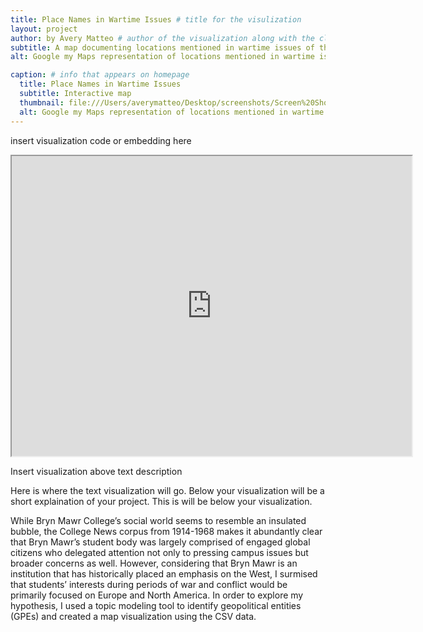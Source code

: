 ```yaml
---
title: Place Names in Wartime Issues # title for the visulization
layout: project
author: by Avery Matteo # author of the visualization along with the class year 
subtitle: A map documenting locations mentioned in wartime issues of the College News corpus
alt: Google my Maps representation of locations mentioned in wartime issues

caption: # info that appears on homepage
  title: Place Names in Wartime Issues
  subtitle: Interactive map
  thumbnail: file:///Users/averymatteo/Desktop/screenshots/Screen%20Shot%202021-07-21%20at%202.14.17%20PM.png # screenshot for your visualization. 
  alt: Google my Maps representation of locations mentioned in wartime issues
---
```


insert visualization code or embedding here 
<iframe src="https://www.google.com/maps/d/u/0/embed?mid=1Ep4CjIcVGGvyQXFljUXzaUUpYhjsi-iI" width="640" height="480"></iframe>

Insert visualization above text description

Here is where the text visualization will go. Below your visualization will be a short explaination of your project. This is will be below your visualization. 

While Bryn Mawr College’s social world seems to resemble an insulated bubble, the College News corpus from 1914-1968 makes it abundantly clear that Bryn Mawr’s student body was largely comprised of engaged global citizens who delegated attention not only to pressing campus issues but broader concerns as well. However, considering that Bryn Mawr is an institution that has historically placed an emphasis on the West, I surmised that students’ interests during periods of war and conflict would be primarily focused on Europe and North America. In order to explore my hypothesis, I used a topic modeling tool to identify geopolitical entities (GPEs) and created a map visualization using the CSV data.

